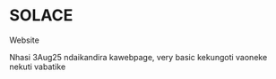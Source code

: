 # SOLACE
Website

Nhasi 3Aug25 ndaikandira kawebpage, very basic kekungoti vaoneke nekuti vabatike

